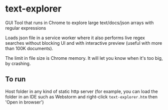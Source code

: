 # text-explorer
GUI Tool that runs in Chrome to explore large text/docs/json arrays with regular expressions

Loads json file in a service worker where it also performs live regex searches without blocking UI and with interactive preview (useful with more than 100K documents).

The limit in file size is Chrome memory. It will let you know when it's too big, by crashing.

## To run

Host folder in any kind of static http server (for example, you can load the folder in an IDE such as Webstorm and right-click `text-explorer.htm` then 'Open in browser')

